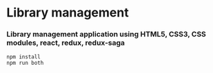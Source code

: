 # Library management

### Library management application using HTML5, CSS3, CSS modules, react, redux, redux-saga

```
npm install
npm run both

```
